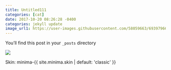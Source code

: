 ```yaml
---
title: Untitled111
categories: [cat]
date: 2017-10-20 08:26:28 -0400
categories: jekyll update
image_url1: https://user-images.githubusercontent.com/58059663/69397966-8c7d5400-0d2b-11ea-8b31-f2dae215c246.png
---
```

You’ll find this post in your `_posts` directory

  <img src="{{ page.image_url1 }}" />

Skin:
minima-{{ site.minima.skin | default: 'classic' }}